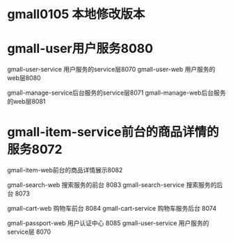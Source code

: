 # gmall0105 本地修改版本

# gmall-user用户服务8080
gmall-user-service 用户服务的service层8070
gmall-user-web 用户服务的web层8080


gmall-manage-service后台服务的service层8071
gmall-manage-web后台服务的web层8081

# gmall-item-service前台的商品详情的服务8072
gmall-item-web前台的商品详情展示8082

gmall-search-web 搜索服务的前台 8083
gmall-search-service 搜索服务的后台 8073

gmall-cart-web 购物车前台 8084
gmall-cart-service 购物车服务后台 8074


gmall-passport-web 用户认证中心 8085
gmall-user-service 用户服务的service层 8070
